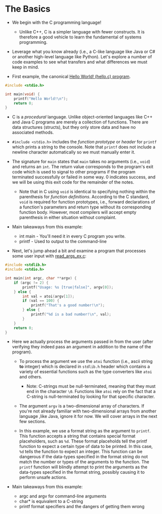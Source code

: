 The Basics
==========

* We begin with the C programming language!
  + Unlike C++, C is a simpler language with fewer constructs. It is therefore
    a good vehicle to learn the fundamental of systems programming.

* Leverage what you know already (i.e., a C-like language like Java or C# or
  another high-level language like Python).  Let's explore a number of code
  examples to see what transfers and what differences we must keep in mind.

* First example, the canonical [Hello World! (hello.c) program](hello.c).

``` c
#include <stdio.h>

int main(void) {
    printf("Hello World!\n");
    return 0;
}
```

* C is a *procedural* language.  Unlike object-oriented languages like C++ and
  Java C programs are merely a collection of functions.  There are data structures
  (structs), but they only store data and have no associated methods.

* `#include <stdio.h>` includes the *function prototype* or *header* for
  `printf` which prints a string to the console.  Note that `printf` does not
  include a newline character automatically so we must manually enter it.

* The signature for `main` states that `main` takes no arguments (i.e.,
  `void`) and returns an `int`.  The return value corresponds to the program's
  exit code which is used to signal to other programs if the program terminated
  successfully or failed in some way.  0 indicates success, and we will be using
  this exit code for the remainder of the notes.

  + Note that in C using `void` is identical to specifying nothing within
    the parenthesis for *function definitions*.  According to the C
    standard, `void` is required for function prototypes, i.e., forward
    declarations of a function's parameters and return type without its
    corresponding function body.  However, most compilers will accept empty
    parenthesis in either situation without complaint.

* Main takeaways from this example:
  * int main - You'll need it in every C program you write.
  * printf - Used to output to the command-line

* Next, let's jump ahead a bit and examine a program that processes some user 
  input with [read_args_ex.c](read_args_ex.c):

``` c
#include <stdlib.h>
#include <stdio.h>

int main(int argc, char **argv) {
    if (argc != 2) {
        printf("Usage: %s [true|false]", argv[0]);
    } else {
        int val = atoi(argv[1]);
        if (val == 100) {
            printf("That's a good number!\n");
        } else {
            printf("%d is a bad number!\n", val);
        }
    }
    return 0;
}
```

* Here we actually process the arguments passed in from the user (after
  verifying they indeed pass an argument in addition to the name of the
  program).

  * To process the argument we use the `atoi` function (i.e., ascii string
    **to** integer) which is declared in ```stdlib.h``` header which
    contains a variety of essential functions such as the type converters like
    `atoi` and others.

    * Note: C-strings must be null-terminated, meaning that they must end in 
      the character `\0`.  Functions like `atoi` rely on the fact that a 
      C-string is null-terminated by looking for that specific character.

  * The argument `argv` is a two-dimensional array of characters.  If you're 
    not already familiar with two-dimensional arrays from another language
    ,like Java, ignore it for now.  We will cover arrays in the next few
    sections.

  * In this example, we use a format string as the argument to `printf`.
    This function accepts a string that contains special format placeholders, 
    such as `%d`.  These format placeholds tell the printf function to 
    expect a certain type of data to be printed.  In this case, `%d` tells 
    the function to expect an integer.  This function can be dangerous 
    if the data-types specified in the format string do not match 
    the number or types of the arguments to the function.  The `printf`
    function will blindly attempt to print the arguments as the data-types
    specified in the format string, possibly causing it to perform unsafe
    actions.

* Main takeaways from this example:
  * argc and argv for command-line arguments
  * char* is equivalent to a C-string
  * printf format specifiers and the dangers of getting them wrong